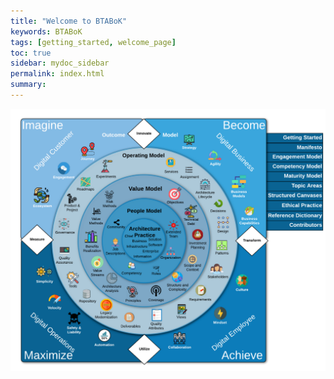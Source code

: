```yaml
---
title: "Welcome to BTABoK"
keywords: BTABoK
tags: [getting_started, welcome_page]
toc: true
sidebar: mydoc_sidebar
permalink: index.html
summary: 
---
```



<html>
<head>
    <script src="js/imageMapResizer.js"></script> 
</head>

<body>
    <img src="images/BTABoK_map.png" alt="">
</body>    
</html>

